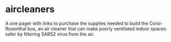 # aircleaners

A one pager with links to purchase the supplies needed to build the Corsi-Rosenthal box, an air cleaner that can make poorly ventilated indoor spaces safer by filtering SARS2 virus from the air.
